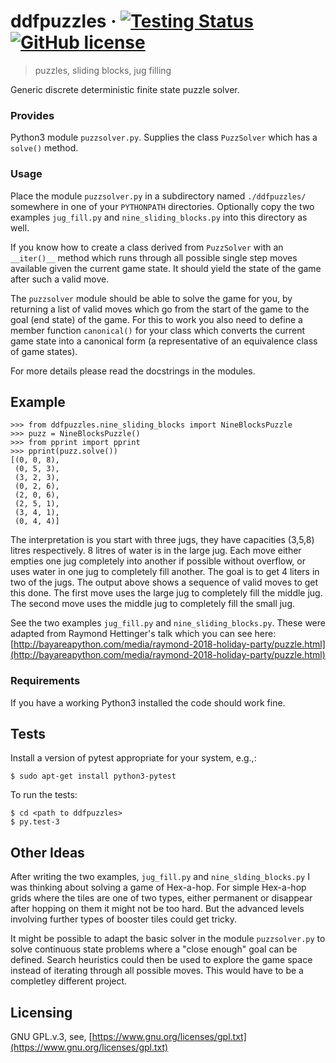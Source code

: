 # ddfpuzzles &middot; [![Testing Status](https://img.shields.io/badge/tests-11%20passed-brightgreen.svg)](https://img.shields.io/badge/tests-11%20passed-brightgreen.svg) [![GitHub license](https://img.shields.io/badge/license-GPL.v.3-brightgreen.svg)](https://img.shields.io/badge/license-GPL.v.3-brightgreen.svg)
> puzzles, sliding blocks, jug filling

Generic discrete deterministic finite state puzzle solver.

### Provides
Python3 module `puzzsolver.py`. Supplies the class `PuzzSolver` which has a `solve()` method.

### Usage
Place the module `puzzsolver.py` in a subdirectory named `./ddfpuzzles/` somewhere in one of your `PYTHONPATH` directories.  Optionally copy the two examples `jug_fill.py` and `nine_sliding_blocks.py` into this directory as well.

If you know how to create a class derived from `PuzzSolver` with an `__iter()__` method which runs through all possible single step moves available given the current game state. It should yield the state of the game after such a valid move.  

The `puzzsolver` module should be able to solve the game for you, by returning a list of valid moves which go from the start of the game to the goal (end state) of the game.  For this to work you also need to define a member function `canonical()` for your class which converts the current game state into a canonical form (a representative of an equivalence class of game states).

For more details please read the docstrings in the modules.

## Example
```shell
>>> from ddfpuzzles.nine_sliding_blocks import NineBlocksPuzzle
>>> puzz = NineBlocksPuzzle()
>>> from pprint import pprint
>>> pprint(puzz.solve())
[(0, 0, 8),
 (0, 5, 3),
 (3, 2, 3),
 (0, 2, 6),
 (2, 0, 6),
 (2, 5, 1),
 (3, 4, 1),
 (0, 4, 4)]

```
The interpretation is you start with three jugs, they have capacities (3,5,8) litres respectively. 8 litres of water is in the large jug.  Each move either empties one jug completely into another if possible without overflow, or uses water in one jug to completely fill another.  The goal is to get 4 liters in two of the jugs.  The output above shows a sequence of valid moves to get this done.  The first move uses the large jug to completely fill the middle jug.  The second move uses the middle jug to completely fill the small jug.

See the two examples `jug_fill.py` and `nine_sliding_blocks.py`.  These were adapted from Raymond Hettinger's talk which you can see here: [http://bayareapython.com/media/raymond-2018-holiday-party/puzzle.html](http://bayareapython.com/media/raymond-2018-holiday-party/puzzle.html)


### Requirements
If you have a working Python3 installed the code should work fine.


## Tests

Install a version of pytest appropriate for your system, e.g.,:
```shell
$ sudo apt-get install python3-pytest
```

To run the tests:
```shell
$ cd <path to ddfpuzzles>
$ py.test-3
```

## Other Ideas

After writing the two examples, `jug_fill.py` and `nine_slding_blocks.py` I was thinking about solving a game of Hex-a-hop.  For simple Hex-a-hop grids where the tiles are one of two types, either permanent or disappear after hopping on them it might not be too hard. But the advanced levels involving further types of booster tiles could get tricky.

It might be possible to adapt the basic solver in the module `puzzsolver.py` to solve continuous state problems where a "close enough" goal can be defined.  Search heuristics could then be used to explore the game space instead of iterating through all possible moves.  This would have to be a completley different project.

## Licensing

GNU GPL.v.3, see, [https://www.gnu.org/licenses/gpl.txt](https://www.gnu.org/licenses/gpl.txt)

